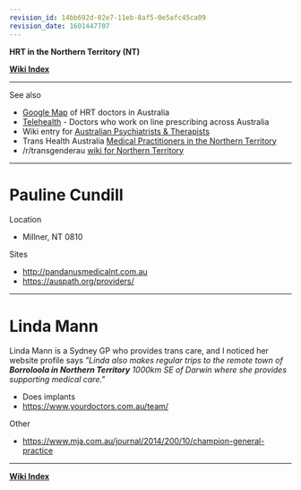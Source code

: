 ```yaml
---
revision_id: 14bb692d-02e7-11eb-8af5-0e5afc45ca09
revision_date: 1601447707
---
```


**HRT in the Northern Territory (NT)**

**[Wiki Index](https://www.reddit.com/r/TransWiki/wiki/index)**
*****

See also

* [Google Map](https://www.google.com/maps/d/drive?state=%7B%22ids%22%3A%5B%2217npJeZICXFH317r3T42Agxg79sbHRFs_%22%5D%2C%22action%22%3A%22open%22%2C%22userId%22%3A%22102350253060603230985%22%7D&amp;usp=sharing) of HRT doctors in Australia
* [Telehealth](https://www.reddit.com/r/TransWiki/wiki/hrt/australia#wiki_telehealth) - Doctors who work on line prescribing across Australia
* Wiki entry for [Australian Psychiatrists &amp; Therapists](https://www.reddit.com/r/TransSurgeriesWiki/wiki/psychs/australia)
* Trans Health Australia [Medical Practitioners in the Northern Territory](http://www.transhealthaustralia.org/index.php/northern-territory/7-medical-practitioners-nt)
* /r/transgenderau [wiki for Northern Territory](https://www.reddit.com/r/transgenderau/wiki/resources-nt)

*****
# Pauline Cundill

Location

* Millner, NT 0810

Sites

* http://pandanusmedicalnt.com.au
* https://auspath.org/providers/


*****
# Linda Mann

Linda Mann is a Sydney GP who provides trans care, and I noticed her website profile says *"Linda also makes regular trips to the remote town of ***Borroloola in Northern Territory*** 1000km SE of Darwin where she provides supporting medical care."*

* Does implants
* https://www.yourdoctors.com.au/team/

Other

* https://www.mja.com.au/journal/2014/200/10/champion-general-practice

*****
**[Wiki Index](https://www.reddit.com/r/TransWiki/wiki/index)**